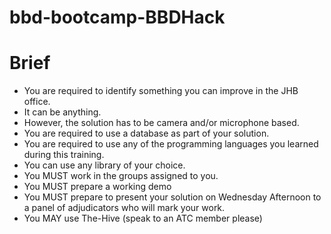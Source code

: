 # bbd-bootcamp-BBDHack


# Brief
- You are required to identify something you can improve in the JHB office. 
- It can be anything. 
- However, the solution has to be camera and/or microphone based. 
- You are required to use a database as part of your solution. 
- You are required to use any of the programming languages you learned during this training.
- You can use any library of your choice.
- You MUST work in the groups assigned to you. 
- You MUST prepare a working demo
- You MUST prepare to present your solution on Wednesday Afternoon to a panel of adjudicators who will mark your work. 
- You MAY use The-Hive (speak to an ATC member please)
